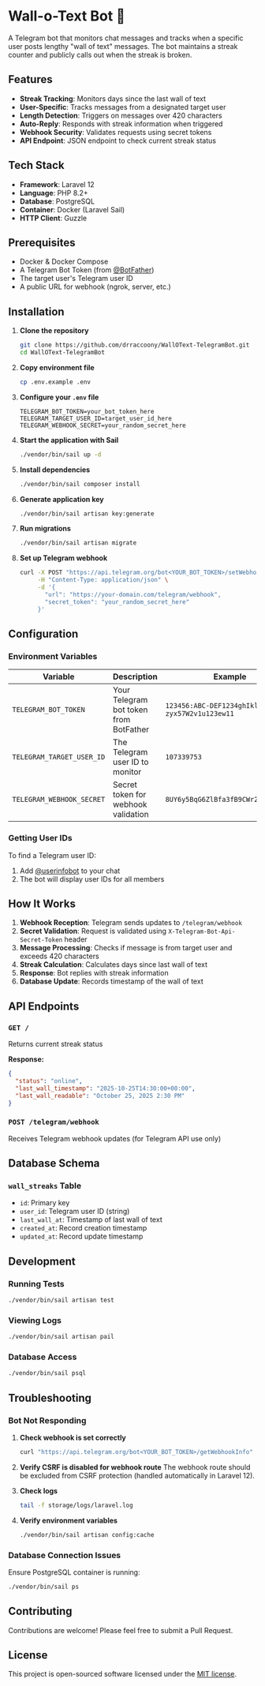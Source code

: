 # Wall-o-Text Bot 🤖

A Telegram bot that monitors chat messages and tracks when a specific user posts lengthy "wall of text" messages. The bot maintains a streak counter and publicly calls out when the streak is broken.

## Features

- **Streak Tracking**: Monitors days since the last wall of text
- **User-Specific**: Tracks messages from a designated target user
- **Length Detection**: Triggers on messages over 420 characters
- **Auto-Reply**: Responds with streak information when triggered
- **Webhook Security**: Validates requests using secret tokens
- **API Endpoint**: JSON endpoint to check current streak status

## Tech Stack

- **Framework**: Laravel 12
- **Language**: PHP 8.2+
- **Database**: PostgreSQL
- **Container**: Docker (Laravel Sail)
- **HTTP Client**: Guzzle

## Prerequisites

- Docker & Docker Compose
- A Telegram Bot Token (from [@BotFather](https://t.me/botfather))
- The target user's Telegram user ID
- A public URL for webhook (ngrok, server, etc.)

## Installation

1. **Clone the repository**
   ```bash
   git clone https://github.com/drraccoony/WallOText-TelegramBot.git
   cd WallOText-TelegramBot
   ```

2. **Copy environment file**
   ```bash
   cp .env.example .env
   ```

3. **Configure your `.env` file**
   ```env
   TELEGRAM_BOT_TOKEN=your_bot_token_here
   TELEGRAM_TARGET_USER_ID=target_user_id_here
   TELEGRAM_WEBHOOK_SECRET=your_random_secret_here
   ```

4. **Start the application with Sail**
   ```bash
   ./vendor/bin/sail up -d
   ```

5. **Install dependencies**
   ```bash
   ./vendor/bin/sail composer install
   ```

6. **Generate application key**
   ```bash
   ./vendor/bin/sail artisan key:generate
   ```

7. **Run migrations**
   ```bash
   ./vendor/bin/sail artisan migrate
   ```

8. **Set up Telegram webhook**
   ```bash
   curl -X POST "https://api.telegram.org/bot<YOUR_BOT_TOKEN>/setWebhook" \
        -H "Content-Type: application/json" \
        -d '{
          "url": "https://your-domain.com/telegram/webhook",
          "secret_token": "your_random_secret_here"
        }'
   ```

## Configuration

### Environment Variables

| Variable | Description | Example |
|----------|-------------|---------|
| `TELEGRAM_BOT_TOKEN` | Your Telegram bot token from BotFather | `123456:ABC-DEF1234ghIkl-zyx57W2v1u123ew11` |
| `TELEGRAM_TARGET_USER_ID` | The Telegram user ID to monitor | `107339753` |
| `TELEGRAM_WEBHOOK_SECRET` | Secret token for webhook validation | `8UY6y5BqG6ZlBfa3fB9CWr2hdPMTZ1oM` |

### Getting User IDs

To find a Telegram user ID:
1. Add [@userinfobot](https://t.me/userinfobot) to your chat
2. The bot will display user IDs for all members

## How It Works

1. **Webhook Reception**: Telegram sends updates to `/telegram/webhook`
2. **Secret Validation**: Request is validated using `X-Telegram-Bot-Api-Secret-Token` header
3. **Message Processing**: Checks if message is from target user and exceeds 420 characters
4. **Streak Calculation**: Calculates days since last wall of text
5. **Response**: Bot replies with streak information
6. **Database Update**: Records timestamp of the wall of text

## API Endpoints

### `GET /`
Returns current streak status

**Response:**
```json
{
  "status": "online",
  "last_wall_timestamp": "2025-10-25T14:30:00+00:00",
  "last_wall_readable": "October 25, 2025 2:30 PM"
}
```

### `POST /telegram/webhook`
Receives Telegram webhook updates (for Telegram API use only)

## Database Schema

### `wall_streaks` Table
- `id`: Primary key
- `user_id`: Telegram user ID (string)
- `last_wall_at`: Timestamp of last wall of text
- `created_at`: Record creation timestamp
- `updated_at`: Record update timestamp

## Development

### Running Tests
```bash
./vendor/bin/sail artisan test
```

### Viewing Logs
```bash
./vendor/bin/sail artisan pail
```

### Database Access
```bash
./vendor/bin/sail psql
```

## Troubleshooting

### Bot Not Responding

1. **Check webhook is set correctly**
   ```bash
   curl "https://api.telegram.org/bot<YOUR_BOT_TOKEN>/getWebhookInfo"
   ```

2. **Verify CSRF is disabled for webhook route**
   The webhook route should be excluded from CSRF protection (handled automatically in Laravel 12).

3. **Check logs**
   ```bash
   tail -f storage/logs/laravel.log
   ```

4. **Verify environment variables**
   ```bash
   ./vendor/bin/sail artisan config:cache
   ```

### Database Connection Issues

Ensure PostgreSQL container is running:
```bash
./vendor/bin/sail ps
```

## Contributing

Contributions are welcome! Please feel free to submit a Pull Request.

## License

This project is open-sourced software licensed under the [MIT license](https://opensource.org/licenses/MIT).
